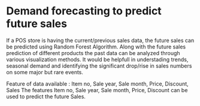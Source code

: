# Demand forecasting to predict future sales

If a POS store is having the current/previous sales data, the future sales can be predicted using Random Forest Algorithm.
Along with the future sales prediction of different products the past data can be analyzed through various visualization methods. It would be helpfull in understading trends, seasonal demand and identifying the significant drop/rise in sales numbers on some major but rare events. 


Feature of data available : Item no,	Sale year, 	Sale month, Price,	Discount,	Sales
The features Item no,	Sale year, 	Sale month, Price,	Discount can be used to predict the future Sales.
